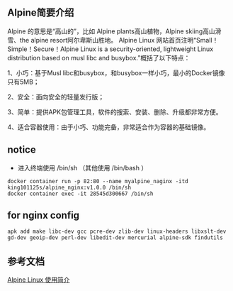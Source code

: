 ## Alpine简要介绍
Alpine 的意思是“高山的”，比如 Alpine plants高山植物，Alpine skiing高山滑雪、the alpine resort阿尔卑斯山胜地。
Alpine Linux 网站首页注明“Small！Simple！Secure！Alpine Linux is a security-oriented, lightweight Linux distribution based on musl libc and busybox.”概括了以下特点：

1、小巧：基于Musl libc和busybox，和busybox一样小巧，最小的Docker镜像只有5MB；

2、安全：面向安全的轻量发行版；

3、简单：提供APK包管理工具，软件的搜索、安装、删除、升级都非常方便。

4、适合容器使用：由于小巧、功能完备，非常适合作为容器的基础镜像。

## notice
- 进入终端使用 /bin/sh （其他使用 /bin/bash ）
```
docker container run -p 82:80 --name myalpine_naginx -itd king101125s/alpine_nginx:v1.0.0 /bin/sh
docker container exec -it 28545d300667 /bin/sh
```

## for nginx config
```
apk add make libc-dev gcc pcre-dev zlib-dev linux-headers libxslt-dev gd-dev geoip-dev perl-dev libedit-dev mercurial alpine-sdk findutils
```


## 参考文档
[Alpine Linux 使用简介](https://blog.csdn.net/zl1zl2zl3/article/details/80118001)
